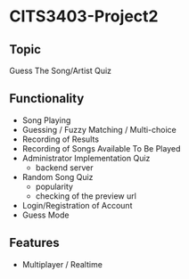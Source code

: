 # CITS3403-Project2

## Topic
Guess The Song/Artist Quiz

## Functionality
- Song Playing
- Guessing / Fuzzy Matching / Multi-choice
- Recording of Results
- Recording of Songs Available To Be Played
- Administrator Implementation Quiz
   - backend server
- Random Song Quiz
   - popularity
   - checking of the preview url
- Login/Registration of Account
- Guess Mode

## Features
- Multiplayer / Realtime
